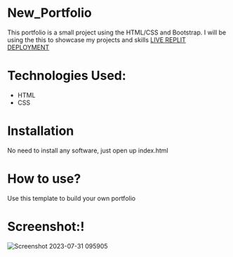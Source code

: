# New_Portfolio
This portfolio is a small project using the HTML/CSS and Bootstrap. I will be using the this to showcase my projects and skills
[LIVE REPLIT DEPLOYMENT]()
# Technologies Used:
* HTML
* CSS
# Installation
 No need to install any software, just open up index.html
# How to use?
Use this template to build your own portfolio
# Screenshot:!
![Screenshot 2023-07-31 095905](https://github.com/Babatunde-Kuforiji/Babatunde-portfolio/assets/140371608/d3c9a6be-9a13-4c6d-a27d-d10e67b43632)
